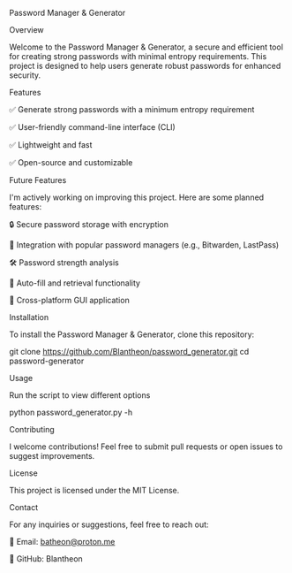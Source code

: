 Password Manager & Generator

Overview

Welcome to the Password Manager & Generator, a secure and efficient tool for creating strong passwords with minimal entropy requirements. This project is designed to help users generate robust passwords for enhanced security.

Features

✅ Generate strong passwords with a minimum entropy requirement

✅ User-friendly command-line interface (CLI)

✅ Lightweight and fast

✅ Open-source and customizable

Future Features

I'm actively working on improving this project. Here are some planned features:

🔒 Secure password storage with encryption

🔑 Integration with popular password managers (e.g., Bitwarden, LastPass)

🛠️ Password strength analysis

🔄 Auto-fill and retrieval functionality

📱 Cross-platform GUI application

Installation

To install the Password Manager & Generator, clone this repository:

git clone https://github.com/Blantheon/password_generator.git cd password-generator

Usage

Run the script to view different options

python password_generator.py -h

Contributing

I welcome contributions! Feel free to submit pull requests or open issues to suggest improvements.

License

This project is licensed under the MIT License.

Contact

For any inquiries or suggestions, feel free to reach out:

📧 Email: batheon@proton.me

🐙 GitHub: Blantheon
